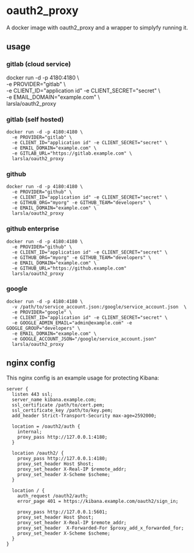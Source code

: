 # oauth2_proxy
A docker image with oauth2_proxy and a wrapper to simplyfy running it.

## usage
### gitlab (cloud service)
docker run -d -p 4180:4180 \  
  -e PROVIDER="gitlab" \  
  -e CLIENT_ID="application id" -e CLIENT_SECRET="secret" \  
  -e EMAIL_DOMAIN="example.com" \  
  larsla/oauth2_proxy  

### gitlab (self hosted)
```
docker run -d -p 4180:4180 \  
  -e PROVIDER="gitlab" \  
  -e CLIENT_ID="application id" -e CLIENT_SECRET="secret" \  
  -e EMAIL_DOMAIN="example.com" \  
  -e GITLAB_URL="https://gitlab.example.com" \  
  larsla/oauth2_proxy
```

### github
```
docker run -d -p 4180:4180 \  
  -e PROVIDER="github" \  
  -e CLIENT_ID="application id" -e CLIENT_SECRET="secret" \  
  -e GITHUB_ORG="myorg" -e GITHUB_TEAM="developers" \  
  -e EMAIL_DOMAIN="example.com" \  
  larsla/oauth2_proxy  
```

### github enterprise
```
docker run -d -p 4180:4180 \  
  -e PROVIDER="github" \  
  -e CLIENT_ID="application id" -e CLIENT_SECRET="secret" \  
  -e GITHUB_ORG="myorg" -e GITHUB_TEAM="developers" \  
  -e EMAIL_DOMAIN="example.com" \  
  -e GITHUB_URL="https://github.example.com"  
  larsla/oauth2_proxy  
```

### google
```
docker run -d -p 4180:4180 \  
  -v /path/to/service_account.json:/google/service_account.json  \
  -e PROVIDER="google" \  
  -e CLIENT_ID="application id" -e CLIENT_SECRET="secret" \  
  -e GOOGLE_ADMIN_EMAIL="admin@example.com" -e GOOGLE_GROUP="developers" \  
  -e EMAIL_DOMAIN="example.com" \  
  -e GOOGLE_ACCOUNT_JSON="/google/service_account.json"
  larsla/oauth2_proxy  
```


## nginx config
This nginx config is an example usage for protecting Kibana:
```
server {
  listen 443 ssl;
  server_name kibana.example.com;
  ssl_certificate /path/to/cert.pem;
  ssl_certificate_key /path/to/key.pem;
  add_header Strict-Transport-Security max-age=2592000;

  location = /oauth2/auth {
    internal;
    proxy_pass http://127.0.0.1:4180;
  }

  location /oauth2/ {
    proxy_pass http://127.0.0.1:4180;
    proxy_set_header Host $host;
    proxy_set_header X-Real-IP $remote_addr;
    proxy_set_header X-Scheme $scheme;
  }

  location / {
    auth_request /oauth2/auth;
    error_page 401 = https://kibana.example.com/oauth2/sign_in;

    proxy_pass http://127.0.0.1:5601;
    proxy_set_header Host $host;
    proxy_set_header X-Real-IP $remote_addr;
    proxy_set_header  X-Forwarded-For $proxy_add_x_forwarded_for;
    proxy_set_header X-Scheme $scheme;
  }
}

```
